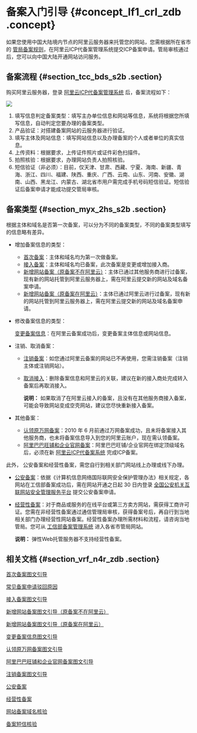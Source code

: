 # 备案入门引导 {#concept_lf1_crl_zdb .concept}

如果您使用中国大陆境内节点的阿里云服务器来托管您的网站，您需根据所在省市的 [管局备案规则](../../../../../cn.zh-CN/管局规则/各地区管局备案规则.md)，在阿里云ICP代备案管理系统提交ICP备案申请。管局审核通过后，您可以向中国大陆开通网站访问服务。

## 备案流程 {#section_tcc_bds_s2b .section}

购买阿里云服务器，登录 [阿里云ICP代备案管理系统](https://beian.aliyun.com/order/selfBaIndex.htm) 后，备案流程如下：

![](http://static-aliyun-doc.oss-cn-hangzhou.aliyuncs.com/assets/img/14194/15524451989002_zh-CN.png)

1.  填写信息判定备案类型：填写主办单位信息和网站等信息，系统将根据您所填写信息，自动判定您要办理的备案类型。
2.  产品验证：对搭建备案网站的云服务器进行验证。
3.  填写主体及网站信息：填写网站信息以及办理备案的个人或者单位的真实信息。
4.  上传资料：根据要求，上传证件照片或证件彩色扫描件。
5.  拍照核验：根据要求，办理网站负责人拍照核验。
6.  短信验证（非必须）：目前，仅天津、甘肃、西藏、宁夏、海南、新疆、青海、浙江、四川、福建、陕西、重庆、广西、云南、山东、河南、安徽、湖南、山西、黑龙江、内蒙古、湖北省市用户需完成手机号码短信验证。短信验证后备案申请才能成功提交管局审核。

## 备案类型 {#section_myx_2hs_s2b .section}

根据主体和域名是否第一次备案，可以分为不同的备案类型，不同的备案类型填写的信息略有差异。

-   增加备案信息的类型：
    -   [首次备案](cn.zh-CN/备案流程/首次备案.md#)：主体和域名均为第一次做备案。
    -   [接入备案](cn.zh-CN/备案流程/接入备案.md#)：主体和域名均已备案，此次备案是变更或增加接入商。
    -   [新增网站备案（原备案不在阿里云）](cn.zh-CN/备案流程/新增网站（原备案不在阿里云）.md#)：主体已通过其他服务商进行过备案，现有新的网站托管到阿里云服务器上，需在阿里云提交新的网站及域名备案申请。
    -   [新增网站备案（原备案在阿里云）](cn.zh-CN/备案流程/新增网站（原备案在阿里云）.md#)：主体已通过阿里云进行过备案，现有新的网站托管到阿里云服务器上，需在阿里云提交新的网站及域名备案申请。
-   修改备案信息的类型：

    [变更备案信息](cn.zh-CN/备案流程/变更备案.md#)：在阿里云备案成功后，变更备案主体信息或网站信息。

-   注销、取消备案：
    -   [注销备案](cn.zh-CN/备案流程/注销备案.md#)：如您通过阿里云备案的网站已不再使用，您需注销备案（注销主体或注销网站）。
    -   [取消接入](cn.zh-CN/备案流程/取消接入.md)：删除备案信息和阿里云的关联，建议在新的接入商处完成转入备案后再取消接入。

        **说明：** 如果取消了在阿里云接入的备案，且没有在其他服务商接入备案，可能会导致网站变成空壳网站，建议您尽快重新接入备案。

-   其他备案：
    -   [认领原万网备案](cn.zh-CN/备案流程/认领原万网备案.md#)：2010 年 6 月前通过万网备案成功，且未将备案接入其他服务商，也未将备案信息导入到您的阿里云账户，现在需认领备案。
    -   [阿里巴巴旺铺和企业官网备案](cn.zh-CN/备案流程/阿里巴巴旺铺和企业官网备案.md#)：阿里巴巴旺铺/企业官网在绑定顶级域名后，必须在新 [阿里云ICP代备案系统](https://icpbeian.aliyun.com/) 完成ICP备案。

此外， 公安备案和经营性备案，需您自行到相关部门网站线上办理或线下办理。

-   [公安备案](../../../../../cn.zh-CN/备案流程/公安备案.md#)：依据《计算机信息网络国际联网安全保护管理办法》相关规定，各网站在工信部备案成功后，需在网站开通之日起 30 日内登录 [全国公安机关互联网站安全管理服务平台](http://www.beian.gov.cn/portal/index) 提交公安备案申请。
-   [经营性备案](../../../../../cn.zh-CN/备案流程/经营性备案.md#)：对于商品或服务的在线平台或第三方卖方网站，需获得工商许可证。您需在非经营性备案通过通信管理局审核，获得备案号后，再自行到当地相关部门办理经营性网站备案。经营性备案办理所需材料和流程，请咨询当地管局。您可从 [工信部备案管理系统](http://www.miitbeian.gov.cn) 进入各省市管局网站。

    **说明：** 弹性Web托管服务器不支持经营性备案。


## 相关文档 {#section_vrf_n4r_zdb .section}

[首次备案图文引导](cn.zh-CN/备案流程/首次备案.md#)

[常见备案申请驳回原因](../../../../../cn.zh-CN/常见问题/备案驳回FAQ.md#)

[接入备案图文引导](cn.zh-CN/备案流程/接入备案.md#)

[新增网站备案图文引导（原备案不在阿里云）](cn.zh-CN/备案流程/新增网站（原备案不在阿里云）.md#)

[新增网站备案图文引导（原备案在阿里云）](cn.zh-CN/备案流程/新增网站（原备案在阿里云）.md#)

[变更备案信息图文引导](cn.zh-CN/备案流程/变更备案.md#)

[认领原万网备案图文引导](cn.zh-CN/备案流程/认领原万网备案.md#)

[阿里巴巴旺铺和企业官网备案图文引导](cn.zh-CN/备案流程/阿里巴巴旺铺和企业官网备案.md#)

[注销备案图文引导](cn.zh-CN/备案流程/注销备案.md#)

[公安备案](../../../../../cn.zh-CN/备案流程/公安备案.md#)

[经营性备案](../../../../../cn.zh-CN/备案流程/经营性备案.md#)

[网站备案域名核验](../../../../../cn.zh-CN/常见问题/域名核验FAQ.md#)

[备案短信核验](cn.zh-CN/备案流程/备案短信核验.md#)

